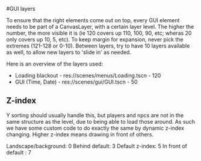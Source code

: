 #GUI layers

To ensure that the right elements come out on top, every GUI element needs to be part of a CanvasLayer, with a certain layer level. The higher the number, the more visible it is (ie 120 covers up 110, 100, 90, etc; wheras 20 only covers up 10, 5, etc). To keep margin for expansion, never pick the extremes (121-128 or 0-10). Between layers, try to have 10 layers available as well, to allow new layers to 'slide in' as needed.

Here is an overview of the layers used:

- Loading blackout - res://scenes/menus/Loading.tscn - 120
- GUI (Time, Date) - res://scenes/gui/GUI.tscn - 50

## Z-index

Y sorting should usually handle this, but players and npcs are not in the same structure as the level, due to being able to load those around. As such we have some custom code to do exactly the same by dynamic z-index changing. Higher z-index means drawing in front of others.

Landscape/background: 0
Behind default: 3 
Default z-index: 5
In front of default : 7
